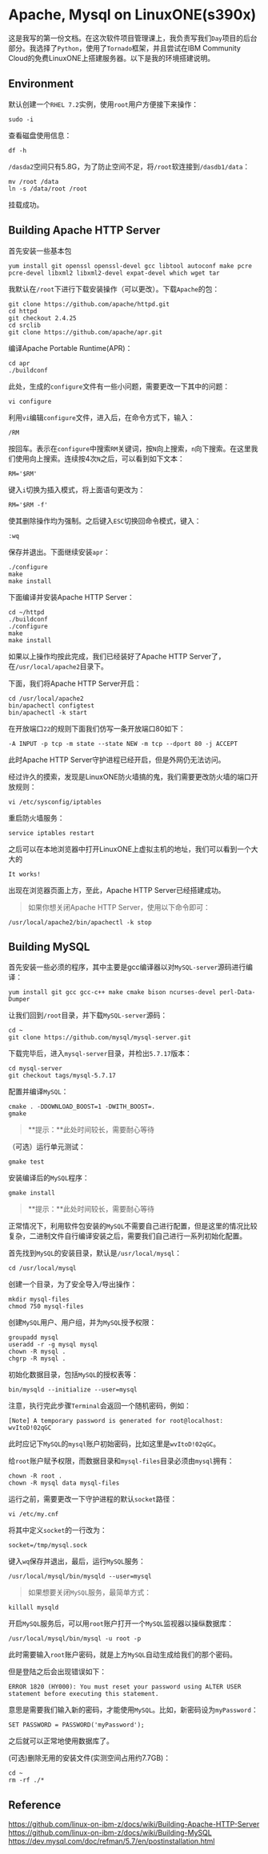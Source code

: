 # Apache, Mysql on LinuxONE(s390x)

这是我写的第一份文档。在这次软件项目管理课上，我负责写我们`Day`项目的后台部分。我选择了`Python`，使用了`Tornado`框架，并且尝试在IBM Community Cloud的免费LinuxONE上搭建服务器。以下是我的环境搭建说明。

## Environment

默认创建一个`RHEL 7.2`实例，使用`root`用户方便接下来操作：

    sudo -i  

查看磁盘使用信息：

    df -h

`/dasda2`空间只有5.8G，为了防止空间不足，将`/root`软连接到`/dasdb1/data`：

    mv /root /data
    ln -s /data/root /root

挂载成功。  

## Building Apache HTTP Server
首先安装一些基本包

    yum install git openssl openssl-devel gcc libtool autoconf make pcre pcre-devel libxml2 libxml2-devel expat-devel which wget tar

我默认在`/root`下进行下载安装操作（可以更改）。下载`Apache`的包：

    git clone https://github.com/apache/httpd.git
    cd httpd
    git checkout 2.4.25
    cd srclib
    git clone https://github.com/apache/apr.git

编译Apache Portable Runtime(APR)：

    cd apr
    ./buildconf

此处，生成的`configure`文件有一些小问题，需要更改一下其中的问题：

    vi configure

利用`vi`编辑`configure`文件，进入后，在命令方式下，输入：

    /RM

按回车。表示在`configure`中搜索`RM`关键词，按`N`向上搜索，`n`向下搜索。在这里我们使用向上搜索。连续按4次`N`之后，可以看到如下文本：

    RM='$RM'

键入`i`切换为插入模式，将上面语句更改为：

	RM='$RM -f'

使其删除操作均为强制。之后键入`ESC`切换回命令模式，键入：

	:wq

保存并退出。下面继续安装`apr`：

	./configure
	make
	make install
	
下面编译并安装Apache HTTP Server：

	cd ~/httpd
	./buildconf
	./configure
	make
	make install

如果以上操作均按此完成，我们已经装好了Apache HTTP Server了，在`/usr/local/apache2`目录下。

下面，我们将Apache HTTP Server开启：

	cd /usr/local/apache2
	bin/apachectl configtest
	bin/apachectl -k start

在开放端口`22`的规则下面我们仿写一条开放端口80如下：

	-A INPUT -p tcp -m state --state NEW -m tcp --dport 80 -j ACCEPT

此时Apache HTTP Server守护进程已经开启，但是外网仍无法访问。

经过许久的摸索，发现是LinuxONE防火墙搞的鬼，我们需要更改防火墙的端口开放规则：

	vi /etc/sysconfig/iptables

重启防火墙服务：

	service iptables restart

之后可以在本地浏览器中打开LinuxONE上虚拟主机的地址，我们可以看到一个大大的

	It works!

出现在浏览器页面上方，至此，Apache HTTP Server已经搭建成功。

>如果你想关闭Apache HTTP Server，使用以下命令即可：

	/usr/local/apache2/bin/apachectl -k stop

## Building MySQL

首先安装一些必须的程序，其中主要是gcc编译器以对`MySQL-server`源码进行编译：

	yum install git gcc gcc-c++ make cmake bison ncurses-devel perl-Data-Dumper

让我们回到`/root`目录，并下载`MySQL-server`源码：

	cd ~
	git clone https://github.com/mysql/mysql-server.git

下载完毕后，进入`mysql-server`目录，并检出`5.7.17`版本：

	cd mysql-server
	git checkout tags/mysql-5.7.17

配置并编译`MySQL`：

	cmake . -DDOWNLOAD_BOOST=1 -DWITH_BOOST=.
	gmake

>**提示：**此处时间较长，需要耐心等待

（可选）运行单元测试：

	gmake test

安装编译后的`MySQL`程序：

	gmake install

>**提示：**此处时间较长，需要耐心等待

正常情况下，利用软件包安装的`MySQL`不需要自己进行配置，但是这里的情况比较复杂，二进制文件自行编译安装之后，需要我们自己进行一系列初始化配置。

首先找到`MySQL`的安装目录，默认是`/usr/local/mysql`：

	cd /usr/local/mysql

创建一个目录，为了安全导入/导出操作：

	mkdir mysql-files
	chmod 750 mysql-files

创建`MySQL`用户、用户组，并为`MySQL`授予权限：

	groupadd mysql
	useradd -r -g mysql mysql
	chown -R mysql .
	chgrp -R mysql .

初始化数据目录，包括`MySQL`的授权表等：

	bin/mysqld --initialize --user=mysql

注意，执行完此步骤`Terminal`会返回一个随机密码，例如：

	[Note] A temporary password is generated for root@localhost: wvItoD!02qGC

此时应记下`MySQL`的`mysql`账户初始密码，比如这里是`wvItoD!02qGC`。

给`root`账户赋予权限，而数据目录和`mysql-files`目录必须由`mysql`拥有：

	chown -R root .
	chown -R mysql data mysql-files

运行之前，需要更改一下守护进程的默认`socket`路径：

	vi /etc/my.cnf

将其中定义`socket`的一行改为：

	socket=/tmp/mysql.sock

键入`wq`保存并退出，最后，运行`MySQL`服务：

	/usr/local/mysql/bin/mysqld --user=mysql

>如果想要关闭`MySQL`服务，最简单方式：

	killall mysqld

开启`MySQL`服务后，可以用`root`账户打开一个`MySQL`监视器以操纵数据库：

	/usr/local/mysql/bin/mysql -u root -p

此时需要输入`root`账户密码，就是上方`MySQL`自动生成给我们的那个密码。

但是登陆之后会出现错误如下：

	ERROR 1820 (HY000): You must reset your password using ALTER USER statement before executing this statement.

意思是需要我们输入新的密码，才能使用`MySQL`。比如，新密码设为`myPassword`：

	SET PASSWORD = PASSWORD('myPassword');

之后就可以正常地使用数据库了。

(可选)删除无用的安装文件(实测空间占用约7.7GB)：

	cd ~
	rm -rf ./*

## Reference
https://github.com/linux-on-ibm-z/docs/wiki/Building-Apache-HTTP-Server  
https://github.com/linux-on-ibm-z/docs/wiki/Building-MySQL  
https://dev.mysql.com/doc/refman/5.7/en/postinstallation.html
